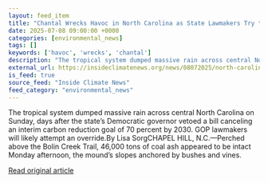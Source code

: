 ```yaml
---
layout: feed_item
title: "Chantal Wrecks Havoc in North Carolina as State Lawmakers Try to Repeal an Ambitious Climate Change Goal"
date: 2025-07-08 09:00:00 +0000
categories: [environmental_news]
tags: []
keywords: ['havoc', 'wrecks', 'chantal']
description: "The tropical system dumped massive rain across central North Carolina on Sunday, days after the state’s Democratic governor vetoed a bill canceling an interi..."
external_url: https://insideclimatenews.org/news/08072025/north-carolina-storm-chantal-hits-as-lawmakers-try-to-repeal-climate-change-goal/
is_feed: true
source_feed: "Inside Climate News"
feed_category: "environmental_news"
---
```


The tropical system dumped massive rain across central North Carolina on Sunday, days after the state’s Democratic governor vetoed a bill canceling an interim carbon reduction goal of 70 percent by 2030. GOP lawmakers will likely attempt an override.By Lisa SorgCHAPEL HILL, N.C.—Perched above the Bolin Creek Trail, 46,000 tons of coal ash appeared to be intact Monday afternoon, the mound’s slopes anchored by bushes and vines.

[Read original article](https://insideclimatenews.org/news/08072025/north-carolina-storm-chantal-hits-as-lawmakers-try-to-repeal-climate-change-goal/)
